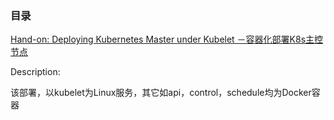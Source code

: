 ### 目录

[Hand-on: Deploying Kubernetes Master under Kubelet －容器化部署K8s主控节点](./get-all-packages.md)

Description:

该部署，以kubelet为Linux服务，其它如api，control，schedule均为Docker容器